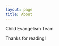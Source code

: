 ```yaml
---
layout: page
title: About
---
```


<p class="message">
  Child Evangelism Team
</p>

Thanks for reading!
